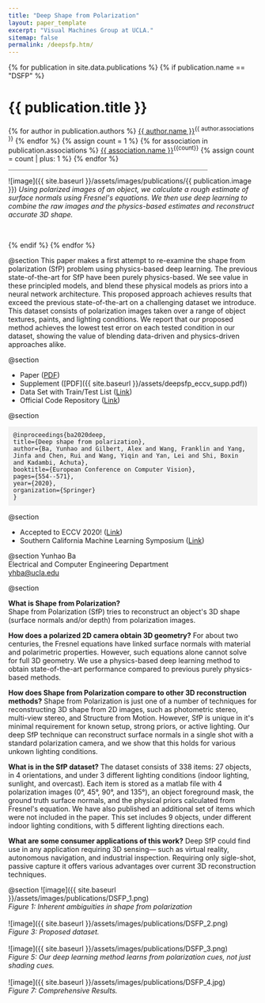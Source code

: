 ```yaml
---
title: "Deep Shape from Polarization"
layout: paper_template
excerpt: "Visual Machines Group at UCLA."
sitemap: false
permalink: /deepsfp.htm/
---
```


{% for publication in site.data.publications %}
{% if publication.name == "DSFP" %}

# {{ publication.title }}
{% for author in publication.authors %} [{{ author.name }}]({{author.link}})<sup>{{ author.associations }}</sup>
{% endfor %}
{% assign count = 1 %}
{% for association in publication.associations %} [{{ association.name }}]({{association.link}})<sup>{{count}}</sup> {% assign count = count | plus: 1 %}
{% endfor %}

<hr class="center" style="width: 80%; color: grey; height: 0.2px; background-color:grey;"/>

![image]({{ site.baseurl }}/assets/images/publications/{{ publication.image }})
*Using polarized images of an object, we calculate a rough estimate of surface normals using Fresnel's equations. We then use deep learning to combine the raw images and the physics-based estimates and reconstruct accurate 3D shape.*

<br>

{% endif %}
{% endfor %}

<!--

  1 Abstract
  2 Files
  3 Citations
  4 Press
  5 Contact
  6 FAQ
  7 Media

-->

@section
This paper makes a first attempt to re-examine the shape from polarization (SfP) problem using physics-based deep learning. The previous state-of-the-art for SfP have been purely physics-based. We see value in these principled models, and blend these physical models as priors into a neural network architecture. This proposed approach achieves results that exceed the previous state-of-the-art on a challenging dataset we introduce. This dataset consists of polarization images taken over a range of object textures, paints, and lighting conditions. We report that our proposed method achieves the lowest test error on each tested condition in our dataset, showing the value of blending data-driven and physics-driven approaches alike.


@section
- Paper ([PDF](https://link.springer.com/chapter/10.1007%2F978-3-030-58586-0_33?fbclid=IwAR3B7VM-sXnEFGMGQRGu8G_CC1hBGXmPiael9fnnGLzkTGmET8h8q-XGKzU))
- Supplement ([PDF]({{ site.baseurl }}/assets/deepsfp_eccv_supp.pdf))
- Data Set with Train/Test List ([Link](https://drive.google.com/file/d/1-CYRwU9Uwry7XgcEWhwX2P8nIJtOKKZZ/view?usp=sharing))
- Official Code Repository ([Link](https://github.com/UCLA-VMG/DeepSfP))

@section
<div style="background-color: #f2f2f2; padding: 10px; font-family: monospace; font-size: 12px;">
@inproceedings{ba2020deep, <br>
  title={Deep shape from polarization}, <br>
  author={Ba, Yunhao and Gilbert, Alex and Wang, Franklin and Yang, Jinfa and Chen, Rui and Wang, Yiqin and Yan, Lei and Shi, Boxin and Kadambi, Achuta}, <br>
  booktitle={European Conference on Computer Vision}, <br>
  pages={554--571}, <br>
  year={2020}, <br>
  organization={Springer} <br>
}
</div>

@section
- Accepted to ECCV 2020! ([Link](https://eccv2020.eu/))
- Southern California Machine Learning Symposium ([Link](https://sites.google.com/view/socalml2019))

@section
Yunhao Ba <br>
Electrical and Computer Engineering Department <br>
yhba@ucla.edu

@section

**What is Shape from Polarization?** \
Shape from Polarization (SfP) tries to reconstruct an object's 3D shape (surface normals and/or depth) from polarization images. 
<br>

**How does a polarized 2D camera obtain 3D geometry?**
For about two centuries, the Fresnel equations have linked surface normals with material and polarimetric properties. However, such equations alone cannot solve for full 3D geometry. We use a physics-based deep learning method to obtain state-of-the-art performance compared to previous purely physics-based methods. 

**How does Shape from Polarization compare to other 3D reconstruction methods?**
Shape from Polarization is just one of a number of techniques for reconstructing 3D shape from 2D images, such as photometric stereo, multi-view stereo, and Structure from Motion. However, SfP is unique in it's minimal requirement for known setup, strong priors, or active lighting. Our deep SfP technique can reconstruct surface normals in a single shot with a standard polarization camera, and we show that this holds for various unkown lighting conditions. 

**What is in the SfP dataset?**
The dataset consists of 338 items: 27 objects, in 4 orientations, and under 3 different lighting conditions (indoor lighting, sunlight, and overcast). Each item is stored as a matlab file with 4 polarization images (0°, 45°, 90°, and 135°), an object foreground mask, the ground truth surface normals, and the physical priors calculated from Fresnel's equation. We have also published an additional set of items which were not included in the paper. This set includes 9 objects, under different indoor lighting conditions, with 5 different lighting directions each. 

**What are some consumer applications of this work?**
Deep SfP could find use in any application requiring 3D sensing— such as virtual reality, autonomous navigation, and industrial inspection. Requiring only sigle-shot, passive capture it offers various advantages over current 3D reconstruction techniques.

@section
![image]({{ site.baseurl }}/assets/images/publications/DSFP_1.png)
<br>
*Figure 1: Inherent ambiguities in shape from polarization*
<br><br>
![image]({{ site.baseurl }}/assets/images/publications/DSFP_2.png)
<br>
*Figure 3: Proposed dataset.*
<br><br>
![image]({{ site.baseurl }}/assets/images/publications/DSFP_3.png)
<br>
*Figure 5: Our deep learning method learns from polarization cues, not just shading cues.*
<br><br>
![image]({{ site.baseurl }}/assets/images/publications/DSFP_4.jpg)
<br>
*Figure 7: Comprehensive Results.*
